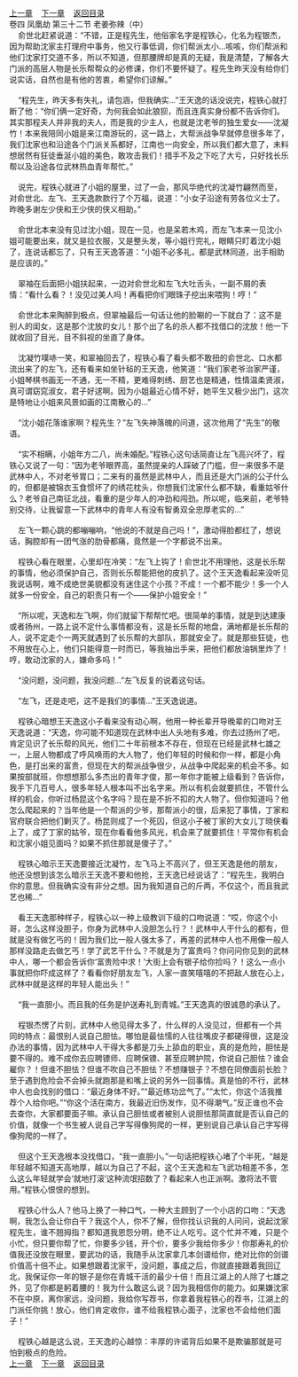 
[上一章](https://github.com/xiaominghe2014/spider_book/blob/master/book/缺月梧桐/第112章.md)&nbsp;&nbsp;&nbsp;&nbsp;[下一章](https://github.com/xiaominghe2014/spider_book/blob/master/book/缺月梧桐/第114章.md)&nbsp;&nbsp;&nbsp;&nbsp;[返回目录](https://github.com/xiaominghe2014/spider_book/blob/master/book/缺月梧桐/README.md)
<br />卷四 凤凰劫 第三十二节 老姜弥辣（中）<br />&nbsp;&nbsp;&nbsp;&nbsp;俞世北赶紧说道：“不错，正是程先生，他俗家名字是程铁心，化名为程银杰，因为帮助沈家主打理府中事务，他又行事低调，你们帮派太小...咳咳，你们帮派和他们沈家打交道不多，所以不知道，但那腰牌却是真的无疑，我是清楚，了解各大门派的高层人物是长乐帮帮众的必修课，你们不要怀疑了。程先生昨天没有给你们说实话，自然也是有他的苦衷，希望你们谅解。”<br /><br />&nbsp;&nbsp;&nbsp;&nbsp;“程先生，昨天多有失礼，请包涵，但我确实...”王天逸的话没说完，程铁心就打断了他：“你们俩一定好奇，为何我会如此狼狈，而且连真实身份都不告诉你们。其实那程夫人并非我的夫人，而是我的少主人，也就是沈老爷的独生爱女——沈凝竹！本来我陪同小姐是来江南游玩的，这一路上，大帮派战争早就停息很多年了，我们沈家也和沿途各个门派关系都好，江南也一向安全，所以我们都大意了，未料想居然有狂徒垂涎小姐的美色，敢攻击我们！措手不及之下吃了大亏，只好找长乐帮以及沿途各位武林热血青年帮忙。”<br /><br />&nbsp;&nbsp;&nbsp;&nbsp;说完，程铁心就进了小姐的屋里，过了一会，那风华绝代的沈凝竹翩然而至，对俞世北、左飞、王天逸款款行了个万福，说道：“小女子沿途有劳各位义士了。昨晚多谢左少侠和王少侠的侠义相助。”<br /><br />&nbsp;&nbsp;&nbsp;&nbsp;俞世北本来没有见过沈小姐，现在一见，也是呆若木鸡，而左飞本来一见沈小姐可能要出来，就又是拉衣服，又是整头发，等小姐行完礼，眼睛只盯着沈小姐了，连说话都忘了，只有王天逸答道：“小姐不必多礼，都是武林同道，出手相助是应该的。”<br /><br />&nbsp;&nbsp;&nbsp;&nbsp;翠袖在后面把小姐扶起来，一边对俞世北和左飞大吐舌头，一副不屑的表情：“看什么看？！没见过美人吗！再看把你们眼珠子挖出来喂狗！哼！”<br /><br />&nbsp;&nbsp;&nbsp;&nbsp;俞世北本来陶醉到极点，但翠袖最后一句话让他的脸唰的一下就白了：这不是别人的闺女，这是那个沈放的女儿！那个出了名的杀人都不找借口的沈放！他一下就收回了目光，目不斜视的坐直了身体。<br /><br />&nbsp;&nbsp;&nbsp;&nbsp;沈凝竹噗哧一笑，和翠袖回去了，程铁心看了看头都不敢扭的俞世北、口水都流出来了的左飞，还有看来如坐针毡的王天逸，他笑道：“我们家老爷治家严谨，小姐琴棋书画无一不通，无一不精，更难得刺绣、厨艺也是精通，性情温柔贤淑，真可谓窈窕淑女，君子好逑啊。因为小姐最近心情不好，她平生又极少出门，这次是特地让小姐来风景如画的江南散心的...”<br /><br />&nbsp;&nbsp;&nbsp;&nbsp;“沈小姐花落谁家啊？程先生？”左飞失神落魄的问道，这次他用了“先生”的敬语。<br /><br />&nbsp;&nbsp;&nbsp;&nbsp;“实不相瞒，小姐年方二八，尚未婚配。”程铁心这句话简直让左飞高兴坏了，程铁心又说了一句：“因为老爷眼界高，虽然提亲的人踩破了门槛，但一来很多不是武林中人，不对老爷胃口；二来有的虽然是武林中人，而且还是大门派的公子什么的，但都是被锦衣玉食惯坏了的绣花枕头，你想我们沈家什么都不缺，看重姑爷什么？老爷自己南征北战，看重的是少年人的冲劲和闯劲。所以呢，临来前，老爷特别交待，让我留意一下武林中的青年人有没有智勇双全忠厚老实的...”<br /><br />&nbsp;&nbsp;&nbsp;&nbsp;左飞一颗心跳的都嘣嘣响，“他说的不就是自己吗！”，激动得脸都红了，想说话，胸腔却有一团气涨的肋骨都痛，竟然是一个字都说不出来。<br /><br />&nbsp;&nbsp;&nbsp;&nbsp;程铁心看在眼里，心里却在冷笑：“左飞上钩了！俞世北不用理他，这是长乐帮的事情，他必须保护自己，否则长乐帮能把他的皮扒了。这个王天逸看起来没听见我说话啊，难不成绝世美貌都没有迷住这个小孩？不成！一个都不能少！多一个人就多一份安全，自己的职责只有一个——保护小姐安全！”<br /><br />&nbsp;&nbsp;&nbsp;&nbsp;“所以呢，天逸和左飞啊，你们就留下帮帮忙吧。很简单的事情，就是到达建康或者扬州，一路上说不定什么事情都没有，这是长乐帮的地盘，满地都是长乐帮的人，说不定走个一两天就遇到了长乐帮的大部队，那就安全了。就是那些狂徒，也不用放在心上，他们只能得意一时而已，等我抽出手来，把他们都放油锅里炸了！哼，敢动沈家的人，嫌命多吗！”<br /><br />&nbsp;&nbsp;&nbsp;&nbsp;“没问题，没问题，我没问题...”左飞反复的说着这句话。<br /><br />&nbsp;&nbsp;&nbsp;&nbsp;“左飞，还是走吧，这不是我们的事情...”王天逸说道。<br /><br />&nbsp;&nbsp;&nbsp;&nbsp;程铁心暗想王天逸这小子看来没有动心啊，他用一种长辈开导晚辈的口吻对王天逸说道：“天逸，你可能不知道现在武林中出人头地有多难，你去过扬州了吧，肯定见识了长乐帮的风光，他们二十年前根本不存在，但现在已经是武林七雄之一，上层人物都成了呼风唤雨的大人物了，他们年轻的时候和你一样，都是小角色，是打出来的富贵，但现在大的帮派战争很少，从战争中爬起来的机会不多。如果按部就班，你想想那么多杰出的青年才俊，那一年你才能被上级看到？告诉你，我手下几百号人，很多年轻人根本叫不出名字来。所以有机会就要抓住，不管什么样的机会，你听过杨昆这个名字吗？现在是不折不扣的大人物了。但你知道吗？他怎么爬起来的？当年他是一个帮派的少爷，那帮派小的很，后来犯了事情，丁家和官府联合把他们剿灭了。杨昆则成了一个死囚，但这小子被丁家的大女儿丁晓侠看上了，成了丁家的姑爷，现在你看看他多风光，机会来了就要抓住！平常你有机会和沈家小姐见面吗？如果不抓住那就是傻子了。”<br /><br />&nbsp;&nbsp;&nbsp;&nbsp;程铁心暗示王天逸要接近沈凝竹，左飞马上不高兴了，但王天逸是他的朋友，他还没想到该怎么暗示王天逸不要和他抢，王天逸已经说话了：“程先生，我明白你的意思。但我确实没有非分之想。因为我知道自己的斤两，不仅这个，而且我武艺也稀...”<br /><br />&nbsp;&nbsp;&nbsp;&nbsp;看王天逸那种样子，程铁心以一种上级教训下级的口吻说道：“哎，你这个小哥，怎么这样没胆子，你身为武林中人没胆怎么行？！武林中人干什么的都有，但就是没有做乞丐的！因为我们比一般人强太多了，再差的武林中人也不用像一般人那样没路走去做乞丐！学了武艺干什么？不就是为了富贵吗？你问问你见到的武林中人，哪一个都会告诉你‘富贵险中求！’大街上会有银子给你捡吗？！这么一点小事就把你吓成这样了？看看你好朋友左飞，人家一直笑嘻嘻的不把敌人放在心上，武林中就是这样的年轻人能出头！”<br /><br />&nbsp;&nbsp;&nbsp;&nbsp;“我一直胆小。而且我的任务是护送寿礼到青城。”王天逸真的很诚恳的承认了。<br /><br />&nbsp;&nbsp;&nbsp;&nbsp;程银杰愣了片刻，武林中人他见得太多了，什么样的人没见过，但都有一个共同的特点：最恨别人说自己胆怯。哪怕是最怯懦的人往往嘴皮子都硬得很，这是没办法的事情，因为武林中人干得大多都是刀头上舔血的职业，真的是危险，胆怯是要不得的。难不成你去应聘镖师、应聘保镖、甚至应聘护院，你说自己胆怯？谁会雇你？！但谁不胆怯？但谁不吹自己不胆怯？不想赚银子？不想在同僚面前长脸？至于遇到危险会不会掉头就跑那是和嘴上说的另外一回事情。真是怕的不行，武林中人也会找别的借口：“最近身体不好。”“最近练功岔气了。”“太忙，你这个活我推荐个人给你吧。”“你这个活在南方，我最近旧伤发作，见不得潮气。”反正谁也不会去查你，大家都要面子嘛。承认自己胆怯或者被别人说胆怯那简直就是否认自己的价值，就像一个书生被人说自己字写得像狗爬的一样，更别说自己承认自己字写得像狗爬的一样了。<br /><br />&nbsp;&nbsp;&nbsp;&nbsp;但这个王天逸根本没找借口，“我一直胆小。”一句话把程铁心堵了个半死，“越是年轻越不知道天高地厚，越以为自己了不起，这个王天逸和左飞武功相差不多，怎么这么年轻就学会‘就地打滚’这种流氓招数了？看起来人也正派啊。激将法不管用。”程铁心恨恨的想到。<br /><br />&nbsp;&nbsp;&nbsp;&nbsp;程铁心什么人？他马上换了一种口气，一种大主顾到了一个小店的口吻：“天逸啊，我怎么会让你白干？我这个人，你不了解，但你找认识我的人问问，说起沈家程先生，谁不翘拇指？都知道我恩怨分明，绝不让人吃亏。这个忙并不难，只是个小忙，但只要你帮了忙，你要多少钱，开个价，要多少我给你多少！你那寿礼的价值我还没放在眼里，要武功的话，我随手从沈家拿几本剑谱给你，绝对比你的剑谱价值高十倍不止。如果想跟着沈家干，没问题，事成之后，你就直接跟着我回辽北，我保证你一年的银子是你在青城干活的最少十倍！而且江湖上的人除了七雄之外，见了你都是躬着腰的！我为什么敢这么说？因为我相信你的能力。如果嫌沈家不在中原，离你家远，没问题，我给你写荐书，你拿着我程铁心的荐书，江湖上的门派任你挑！放心，他们肯定收你，谁不给我程铁心面子，沈家也不会给他们面子！”<br /><br />&nbsp;&nbsp;&nbsp;&nbsp;程铁心越是这么说，王天逸的心越惊：丰厚的许诺背后如果不是欺骗那就是可怕到极点的危险。 <br />
[上一章](https://github.com/xiaominghe2014/spider_book/blob/master/book/缺月梧桐/第112章.md)&nbsp;&nbsp;&nbsp;&nbsp;[下一章](https://github.com/xiaominghe2014/spider_book/blob/master/book/缺月梧桐/第114章.md)&nbsp;&nbsp;&nbsp;&nbsp;[返回目录](https://github.com/xiaominghe2014/spider_book/blob/master/book/缺月梧桐/README.md)
